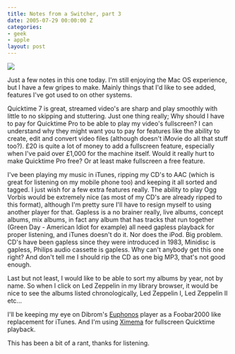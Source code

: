 ```yaml
---
title: Notes from a Switcher, part 3
date: 2005-07-29 00:00:00 Z
categories:
- geek
- apple
layout: post
---
```


<img src="http://danbarber.me.s3.amazonaws.com/images/2005-07-29-notes-from-a-switcher-part-3/quicktime.png" class="left" />

Just a few notes in this one today.  I'm still enjoying the Mac OS experience, but I have a few gripes to make.  Mainly things that I'd like to see added, features I've got used to on other systems.

<!-- more -->

Quicktime 7 is great, streamed video's are sharp and play smoothly with little to no skipping and stuttering.  Just one thing really; Why should I have to pay for Quicktime Pro to be able to play my video's fullscreen?  I can understand why they might want you to pay for features like the ability to create, edit and convert video files (although doesn't iMovie do all that stuff too?).  £20 is quite a lot of money to add a fullscreen feature, especially when I've paid over £1,000 for the machine itself.  Would it really hurt to make Quicktime Pro free?  Or at least make fullscreen a free feature.

I've been playing my music in iTunes, ripping my CD's to AAC (which is great for listening on my mobile phone too) and keeping it all sorted and tagged.  I just wish for a few extra features really.  The ability to play Ogg Vorbis would be extremely nice (as most of my CD's are already ripped to this format), although I'm pretty sure I'll have to resign myself to using another player for that.  Gapless is a no brainer really, live albums, concept albums, mix albums, in fact any album that has tracks that run together (Green Day - American Idiot for example) all need gapless playback for proper listening, and iTunes doesn't do it.  Nor does the iPod.  Big problem.  CD's have been gapless since they were introduced in 1983, Minidisc is gapless, Philips audio cassette is gapless.  Why can't anybody get this one right?  And don't tell me I should rip the CD as one big MP3, that's not good enough.

Last but not least, I would like to be able to sort my albums by year, not by name.  So when I click on Led Zeppelin in my library browser, it would be nice to see the albums listed chronologically, Led Zeppelin I, Led Zeppelin II etc...

I'll be keeping my eye on Dibrom's <a href="http://www.hydrogenaudio.org/forums/index.php?showtopic=34627">Euphonos</a> player as a Foobar2000 like replacement for iTunes.  And I'm using <a href="http://www.lightheadsw.com/xinema.php">Ximema</a> for fullscreen Quicktime playback.

This has been a bit of a rant, thanks for listening.
